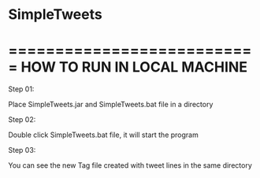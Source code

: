 # SimpleTweets
===========================
HOW TO RUN IN LOCAL MACHINE
===========================

Step 01:

Place SimpleTweets.jar and SimpleTweets.bat file in a directory

Step 02:

Double click SimpleTweets.bat file, it will start the program

Step 03:

You can see the new Tag file created with tweet lines in the same directory

